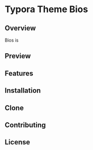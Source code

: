 # Typora Theme Bios

## Overview

Bios is

## Preview

## Features

## Installation

## Clone

## Contributing

## License


